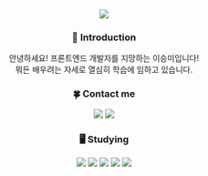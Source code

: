 <div align=center>
<img src="https://capsule-render.vercel.app/api?type=waving&color=timeGradient&text=Welcome%20to%20seungmileee's%20Github&animation=twinkling&fontSize=35&fontAlignY=40&fontAlign=65&height=275" />
  
 <h3>🙌 Introduction </h3>
 안녕하세요! 프론트엔드 개발자를 지망하는 이승미입니다! </br>
 뭐든 배우려는 자세로 열심히 학습에 임하고 있습니다.
  
  <h3>🍀 Contact me</h3>
 <a href="mailto:dltmdal0928@gmail.com"><img src="https://img.shields.io/badge/Gmail-EA4335?style=for-the-badge&logo=Gmail&logoColor=white&link=mailto:dltmdal0928@gmail.com""></a>
 <a href="https://velog.io/@dltmdal0928"><img src="http://img.shields.io/badge/Velog-20c997?style=for-the-badge&logo=Velog&logoColor=white&link=https://velog.io/@dltmdal0928"/></a>
</p>

  
   <h3>🖥️ Studying</h3> 
  <img src="https://img.shields.io/badge/JavaScript-F7DF1E?style=for-the-badge&logo=JavaScript&logoColor=white">
  <img src="https://img.shields.io/badge/React-61DAFB?style=for-the-badge&logo=React&logoColor=white">
  <img src="https://img.shields.io/badge/HTML5-E34F26?style=for-the-badge&logo=HTML5&logoColor=white">
  <img src="https://img.shields.io/badge/CSS3-1572B6?style=for-the-badge&logo=CSS3&logoColor=white">
  <img src="https://img.shields.io/badge/Git-F05032?style=for-the-badge&logo=Git&logoColor=white">
</div>
